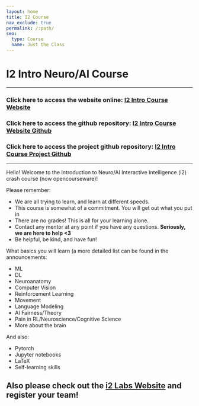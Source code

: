```yaml
---
layout: home
title: I2 Course
nav_exclude: true
permalink: /:path/
seo:
  type: Course
  name: Just the Class
---
```


# I2 Intro Neuro/AI Course 

---

### Click here to access the website online: [I2 Intro Course Website](https://interactive-intelligence.github.io/intro-neuro-ai-website/)
### Click here to access the github repository: [I2 Intro Course Website Github](https://github.com/interactive-intelligence/intro-neuro-ai-website)
### Click here to access the project github repository: [I2 Intro Course Project Github](https://github.com/interactive-intelligence/intro-neuro-ai)

---

Hello! Welcome to the Introduction to Neuro/AI Interactive Intelligence (i2) crash course (now opencourseware)!

Please remember:
- We are all trying to learn, and learn at different speeds.
- This course is somewhat of a commitment. You will get out what you put in
- There are no grades! This is all for your learning alone.
- Contact any mentor at any point if you have any questions. **Seriously, we are here to help <3**
- Be helpful, be kind, and have fun!

What basics you will learn (a more detailed list can be found in the announcements:
- ML
- DL
- Neuroanatomy
- Computer Vision
- Reinforcement Learning
- Movement
- Language Modeling
- AI Fairness/Theory
- Pain in RL/Neuroscience/Cognitive Science
- More about the brain

And also:
- Pytorch
- Jupyter notebooks
- LaTeX
- Self-learning skills

## **Also please check out the [i2 Labs Website](https://i2-labs.org/) and register your team!**
